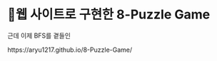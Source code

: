 <h1>🧩웹 사이트로 구현한 8-Puzzle Game</h1>
<p>근데 이제 BFS를 곁들인</p>
<p><a="https://aryu1217.github.io/8-Puzzle-Game/">https://aryu1217.github.io/8-Puzzle-Game/</p>
